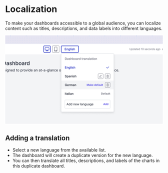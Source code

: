 # Localization
To make your dashboards accessible to a global audience, you can localize content such as titles, descriptions, and data labels into different languages.

![Dashboard translation](translation.jpg)

## Adding a translation
* Select a new language from the available list.
* The dashboard will create a duplicate version for the new language.
* You can then translate all titles, descriptions, and labels of the charts in this duplicate dashboard.